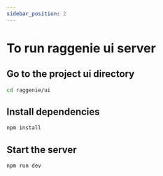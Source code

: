 ```yaml
---
sidebar_position: 2
---
```


# To run raggenie ui server


## Go to the project ui directory

```bash
cd raggenie/ui
```

## Install dependencies

```bash
npm install
```

## Start the server

```bash
npm run dev
```
